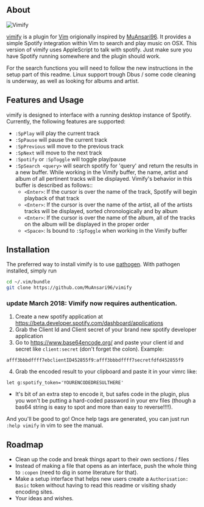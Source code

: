 ## About

![Vimify](https://raw.githubusercontent.com/HendrikPetertje/vimify/master/example.png)

[vimify](https://github.com/Hendrikpetertje/vimify) is a plugin for [Vim](https://github.com/vim/vim) 
origionally inspired by [MuAnsari96](https://github.com/MuAnsari96/vimify).
It provides a simple Spotify integration within Vim to search and play music on
OSX. This version of vimify uses AppleScript to talk with spotify.
Just make sure you have Spotify running somewhere and the plugin should work.

For the search functions you will need to follow the new instructions in the setup
part of this readme. Linux support trough Dbus / some code cleaning is underway,
as well as looking for albums and artist.

## Features and Usage
vimify is designed to interface with a running desktop instance of Spotify. Currently, the following features are supported:

* `:SpPlay` will play the current track
* `:SpPause` will pause the current track
* `:SpPrevious` will move to the previous track
* `:SpNext` will move to the next track
* `:Spotify` or `:SpToggle` will toggle play/pause
* `:SpSearch <query>` will search spotify for 'query' and return the results in a new buffer. While working in the Vimify buffer, the name, artist and album of all pertinent tracks will be displayed. Vimify's behavior in this buffer is described as follows::
    * `<Enter>`: If the cursor is over the name of the track, Spotify will begin playback of that track
    * `<Enter>`: If the cursor is over the name of the artist, all of the artists tracks will be displayed, sorted chronologically and by album
    * `<Enter>`: If the cursor is over the name of the album, all of the tracks on the album will be displayed in the proper order
    * `<Space>`: Is bound to `:SpToggle` when working in the Vimify buffer

## Installation
The preferred way to install vimify is to use [pathogen](https://github.com/tpope/vim-pathogen). With pathogen installed, simply run
```bash
cd ~/.vim/bundle
git clone https://github.com/MuAnsari96/vimify
```
### update March 2018: Vimify now requires authentication.

1. Create a new spotify application at https://beta.developer.spotify.com/dashboard/applications
2. Grab the Client Id and Client secret of your brand new spotify developer application
3. Go to https://www.base64encode.org/ and paste your client id and secret like `client:secret` (don't forget the colon). Example:

```
afff3bbbdffff7ebclientID452855f9:afff3bbbdffff7secretfdfd452855f9
```

4. Grab the encoded result to your clipboard and paste it in your vimrc like:

```
let g:spotify_token='YOURENCODEDRESULTHERE'
```

* It's bit of an extra step to encode it, but safes code in the plugin, plus you
won't be putting a hard-coded password in your env files (though a bas64 string is easy
to spot and more than easy to reverse!!!!).

And you'll be good to go! Once help tags are generated, you can just run `:help vimify` in vim to see the manual.

## Roadmap
- Clean up the code and break things apart to their own sections / files
- Instead of making a file that opens as an interface, 
  push the whole thing to `:copen` (need to dig in some literature for that).
- Make a setup interface that helps new users create a `Authorisation: Basic`
  token without having to read this readme or visiting shady encoding sites.
- Your ideas and wishes.
